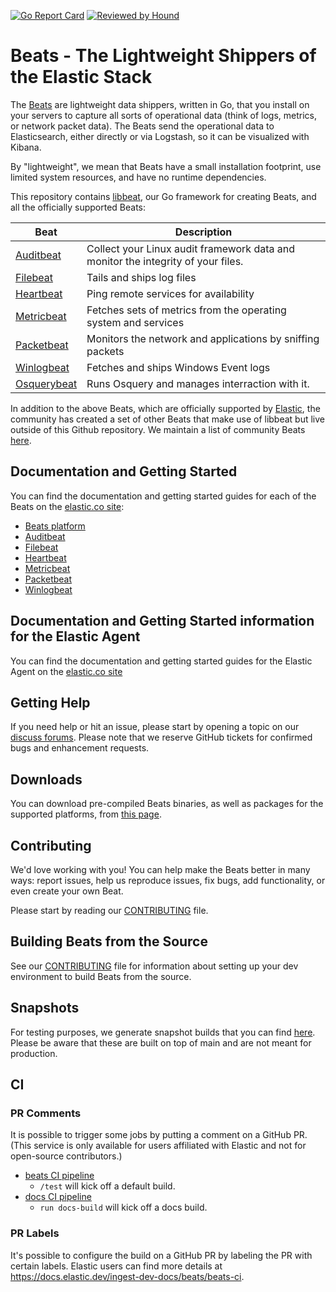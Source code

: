 [![Go Report Card](https://goreportcard.com/badge/github.com/elastic/beats)](https://goreportcard.com/report/github.com/elastic/beats)
[![Reviewed by Hound](https://img.shields.io/badge/Reviewed_by-Hound-8E64B0.svg)](https://houndci.com)


# Beats - The Lightweight Shippers of the Elastic Stack

The [Beats](https://www.elastic.co/beats) are lightweight data
shippers, written in Go, that you install on your servers to capture all sorts
of operational data (think of logs, metrics, or network packet data). The Beats
send the operational data to Elasticsearch, either directly or via Logstash, so
it can be visualized with Kibana.

By "lightweight", we mean that Beats have a small installation footprint, use
limited system resources, and have no runtime dependencies.

This repository contains
[libbeat](https://github.com/elastic/beats/tree/main/libbeat), our Go
framework for creating Beats, and all the officially supported Beats:

Beat  | Description
--- | ---
[Auditbeat](https://github.com/elastic/beats/tree/main/auditbeat) | Collect your Linux audit framework data and monitor the integrity of your files.
[Filebeat](https://github.com/elastic/beats/tree/main/filebeat) | Tails and ships log files
[Heartbeat](https://github.com/elastic/beats/tree/main/heartbeat) | Ping remote services for availability
[Metricbeat](https://github.com/elastic/beats/tree/main/metricbeat) | Fetches sets of metrics from the operating system and services
[Packetbeat](https://github.com/elastic/beats/tree/main/packetbeat) | Monitors the network and applications by sniffing packets
[Winlogbeat](https://github.com/elastic/beats/tree/main/winlogbeat) | Fetches and ships Windows Event logs
[Osquerybeat](https://github.com/elastic/beats/tree/main/x-pack/osquerybeat) | Runs Osquery and manages interraction with it.

In addition to the above Beats, which are officially supported by
[Elastic](https://elastic.co), the community has created a set of other Beats
that make use of libbeat but live outside of this Github repository. We maintain
a list of community Beats
[here](https://www.elastic.co/guide/en/beats/libbeat/master/community-beats.html).

## Documentation and Getting Started

You can find the documentation and getting started guides for each of the Beats
on the [elastic.co site](https://www.elastic.co/guide/):

* [Beats platform](https://www.elastic.co/guide/en/beats/libbeat/current/index.html)
* [Auditbeat](https://www.elastic.co/guide/en/beats/auditbeat/current/index.html)
* [Filebeat](https://www.elastic.co/guide/en/beats/filebeat/current/index.html)
* [Heartbeat](https://www.elastic.co/guide/en/beats/heartbeat/current/index.html)
* [Metricbeat](https://www.elastic.co/guide/en/beats/metricbeat/current/index.html)
* [Packetbeat](https://www.elastic.co/guide/en/beats/packetbeat/current/index.html)
* [Winlogbeat](https://www.elastic.co/guide/en/beats/winlogbeat/current/index.html)

## Documentation and Getting Started information for the Elastic Agent

You can find the documentation and getting started guides for the Elastic Agent
on the [elastic.co site](https://www.elastic.co/downloads/elastic-agent)

## Getting Help

If you need help or hit an issue, please start by opening a topic on our
[discuss forums](https://discuss.elastic.co/c/beats). Please note that we
reserve GitHub tickets for confirmed bugs and enhancement requests.

## Downloads

You can download pre-compiled Beats binaries, as well as packages for the
supported platforms, from [this page](https://www.elastic.co/downloads/beats).

## Contributing

We'd love working with you! You can help make the Beats better in many ways:
report issues, help us reproduce issues, fix bugs, add functionality, or even
create your own Beat.

Please start by reading our [CONTRIBUTING](CONTRIBUTING.md) file.

## Building Beats from the Source

See our [CONTRIBUTING](CONTRIBUTING.md) file for information about setting up
your dev environment to build Beats from the source.

## Snapshots

For testing purposes, we generate snapshot builds that you can find [here](https://artifacts-api.elastic.co/v1/search/8.0-SNAPSHOT/). Please be aware that these are built on top of main and are not meant for production.

## CI

### PR Comments

It is possible to trigger some jobs by putting a comment on a GitHub PR.
(This service is only available for users affiliated with Elastic and not for open-source contributors.)

* [beats CI pipeline](https://buildkite.com/elastic/beats)
  * `/test` will kick off a default build.
* [docs CI pipeline]([https://buildkite.com/elastic/beats](https://buildkite.com/elastic/docs-build-pr))
  * `run docs-build` will kick off a docs build.

### PR Labels

It's possible to configure the build on a GitHub PR by labeling the PR with certain labels. Elastic users can find more details at https://docs.elastic.dev/ingest-dev-docs/beats/beats-ci.
